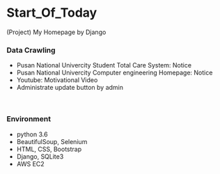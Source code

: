 # Start_Of_Today
(Project) My Homepage by Django

### Data Crawling
  + Pusan National Univercity Student Total Care System: Notice
  + Pusan National Univercity Computer engineering Homepage: Notice
  + Youtube: Motivational Video
  + Administrate update button by admin

<br>

### Environment
  + python 3.6
  + BeautifulSoup, Selenium
  + HTML, CSS, Bootstrap
  + Django, SQLite3
  + AWS EC2

<br>
